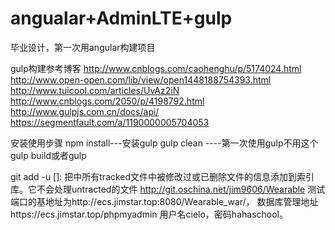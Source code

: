 # angualar+AdminLTE+gulp
毕业设计，第一次用angular构建项目

gulp构建参考博客
http://www.cnblogs.com/caohenghu/p/5174024.html
http://www.open-open.com/lib/view/open1448188754393.html
http://www.tuicool.com/articles/UvAz2iN
http://www.cnblogs.com/2050/p/4198792.html
http://www.gulpjs.com.cn/docs/api/
https://segmentfault.com/a/1190000005704053


安装使用步骤
npm install---安装gulp
gulp clean ----第一次使用gulp不用这个
gulp build或者gulp

git add -u []: 把中所有tracked文件中被修改过或已删除文件的信息添加到索引库。它不会处理untracted的文件
http://git.oschina.net/jim9606/Wearable
测试端口的基地址为http://ecs.jimstar.top:8080/Wearable_war/，
数据库管理地址https://ecs.jimstar.top/phpmyadmin 用户名cielo，密码hahaschool。